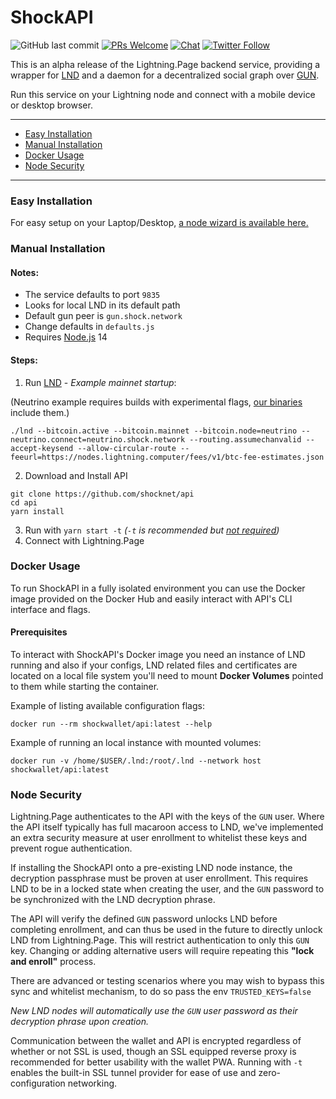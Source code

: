<h1>ShockAPI</h1>

![GitHub last commit](https://img.shields.io/github/last-commit/shocknet/api?style=flat-square)
[![PRs Welcome](https://img.shields.io/badge/PRs-welcome-brightgreen.svg?style=flat-square)](http://makeapullrequest.com) 
[![Chat](https://img.shields.io/badge/chat-on%20Telegram-blue?style=flat-square)](https://t.me/LightningPage)
[![Twitter Follow](https://img.shields.io/twitter/follow/MyLightningPage?style=flat-square)](https://twitter.com/MyLightningPage)

<p></p>

This is an alpha release of the Lightning.Page backend service, providing a wrapper for [LND](https://github.com/shocknet/lnd/releases) and a daemon for a decentralized social graph over [GUN](https://gun.eco/).<br>

Run this service on your Lightning node and connect with a mobile device or desktop browser.

---
- [Easy Installation](#easy-installation)
- [Manual Installation](#manual-installation)
- [Docker Usage](#docker-usage)
- [Node Security](#node-security)
<!--- - [Docker for Raspberry Pi](#docker-for-raspberry-pi) -->
---
### Easy Installation

For easy setup on your Laptop/Desktop, [a node wizard is available here.](https://github.com/shocknet/wizard)


### Manual Installation
#### Notes:
* The service defaults to port `9835` 
* Looks for local LND in its default path 
* Default gun peer is `gun.shock.network`
* Change defaults in `defaults.js`
* Requires [Node.js](https://nodejs.org) 14

#### Steps:
1) Run [LND](https://github.com/shocknet/lnd/releases) - *Example mainnet startup*:

(Neutrino example requires builds with experimental flags, [our binaries](https://github.com/shocknet/lnd/releases) include them.)

 ```
 ./lnd --bitcoin.active --bitcoin.mainnet --bitcoin.node=neutrino --neutrino.connect=neutrino.shock.network --routing.assumechanvalid --accept-keysend --allow-circular-route --feeurl=https://nodes.lightning.computer/fees/v1/btc-fee-estimates.json
 ```


2) Download and Install API

```
git clone https://github.com/shocknet/api
cd api
yarn install
```

3) Run with `yarn start -t` *(`-t` is recommended but [not required](#node-security))*
4) Connect with Lightning.Page


### Docker Usage
To run ShockAPI in a fully isolated environment you can use the Docker image
provided on the Docker Hub and easily interact with API's CLI interface and flags.

#### Prerequisites
To interact with ShockAPI's Docker image you need an instance of LND running and
also if your configs, LND related files and certificates are located on a local file system you'll need to mount **Docker Volumes** pointed to them while starting the container.

Example of listing available configuration flags:
```
docker run --rm shockwallet/api:latest --help
```
Example of running an local instance with mounted volumes:
```
docker run -v /home/$USER/.lnd:/root/.lnd --network host shockwallet/api:latest
```

<!---
### Docker for Raspberry Pi

* [Instructions](https://gist.github.com/boufni95/3f4e1f19cf9525c3b7741b7a29f122bc)
-->

### Node Security 

Lightning.Page authenticates to the API with the keys of the `GUN` user. Where the API itself typically has full macaroon access to LND, we've implemented an extra security measure at user enrollment to whitelist these keys and prevent rogue authentication.

If installing the ShockAPI onto a pre-existing LND node instance, the decryption passphrase must be proven at user enrollment. This requires LND to be in a locked state when creating the user, and the `GUN` password to be synchronized with the LND decryption phrase. 

The API will verify the defined `GUN` password unlocks LND before completing enrollment, and can thus be used in the future to directly unlock LND from Lightning.Page. This will restrict authentication to only this `GUN` key. Changing or adding alternative users will require repeating this **"lock and enroll"** process.

There are advanced or testing scenarios where you may wish to bypass this sync and whitelist mechanism, to do so pass the env `TRUSTED_KEYS=false`

_New LND nodes will automatically use the `GUN` user password as their decryption phrase upon creation._

Communication between the wallet and API is encrypted regardless of whether or not SSL is used, though an SSL equipped reverse proxy is recommended for better usability with the wallet PWA. Running with `-t` enables the built-in SSL tunnel provider for ease of use and zero-configuration networking.

